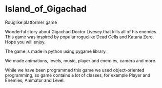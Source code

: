 # Island_of_Gigachad
Rouglike platformer game

Wonderful story about Gigachad Doctor Livesey that kills all of his enemies. This game was inspired by popular roguelike Dead Cells and Katana Zero. Hope you will enjoy.

The game is made in python using pygame library.

We made animations, levels, music, player and enemies, camera and more.

While we have been programmed this game we used object-oriented programming, so game contains a lot of classes, for example Player and Enemies, Animator and Level.

